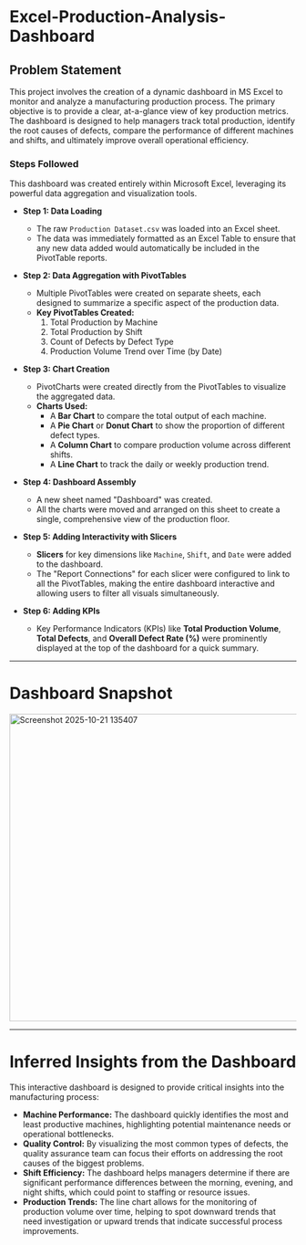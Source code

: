 # Excel-Production-Analysis-Dashboard

## Problem Statement

This project involves the creation of a dynamic dashboard in MS Excel to monitor and analyze a manufacturing production process. The primary objective is to provide a clear, at-a-glance view of key production metrics. The dashboard is designed to help managers track total production, identify the root causes of defects, compare the performance of different machines and shifts, and ultimately improve overall operational efficiency.

### Steps Followed

This dashboard was created entirely within Microsoft Excel, leveraging its powerful data aggregation and visualization tools.

-   **Step 1: Data Loading**
    -   The raw `Production Dataset.csv` was loaded into an Excel sheet.
    -   The data was immediately formatted as an Excel Table to ensure that any new data added would automatically be included in the PivotTable reports.

-   **Step 2: Data Aggregation with PivotTables**
    -   Multiple PivotTables were created on separate sheets, each designed to summarize a specific aspect of the production data.
    -   **Key PivotTables Created:**
        1.  Total Production by Machine
        2.  Total Production by Shift
        3.  Count of Defects by Defect Type
        4.  Production Volume Trend over Time (by Date)

-   **Step 3: Chart Creation**
    -   PivotCharts were created directly from the PivotTables to visualize the aggregated data.
    -   **Charts Used:**
        -   A **Bar Chart** to compare the total output of each machine.
        -   A **Pie Chart** or **Donut Chart** to show the proportion of different defect types.
        -   A **Column Chart** to compare production volume across different shifts.
        -   A **Line Chart** to track the daily or weekly production trend.

-   **Step 4: Dashboard Assembly**
    -   A new sheet named "Dashboard" was created.
    -   All the charts were moved and arranged on this sheet to create a single, comprehensive view of the production floor.

-   **Step 5: Adding Interactivity with Slicers**
    -   **Slicers** for key dimensions like `Machine`, `Shift`, and `Date` were added to the dashboard.
    -   The "Report Connections" for each slicer were configured to link to all the PivotTables, making the entire dashboard interactive and allowing users to filter all visuals simultaneously.

-   **Step 6: Adding KPIs**
    -   Key Performance Indicators (KPIs) like **Total Production Volume**, **Total Defects**, and **Overall Defect Rate (%)** were prominently displayed at the top of the dashboard for a quick summary.

---

# Dashboard Snapshot
<img width="821" height="539" alt="Screenshot 2025-10-21 135407" src="https://github.com/user-attachments/assets/bbc29f29-1b06-4250-9f42-fecd6feaea47" />



---

# Inferred Insights from the Dashboard

This interactive dashboard is designed to provide critical insights into the manufacturing process:

-   **Machine Performance:** The dashboard quickly identifies the most and least productive machines, highlighting potential maintenance needs or operational bottlenecks.
-   **Quality Control:** By visualizing the most common types of defects, the quality assurance team can focus their efforts on addressing the root causes of the biggest problems.
-   **Shift Efficiency:** The dashboard helps managers determine if there are significant performance differences between the morning, evening, and night shifts, which could point to staffing or resource issues.
-   **Production Trends:** The line chart allows for the monitoring of production volume over time, helping to spot downward trends that need investigation or upward trends that indicate successful process improvements.
